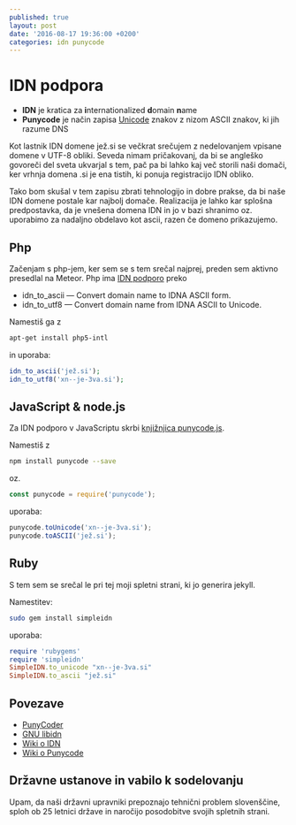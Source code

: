 ```yaml
---
published: true
layout: post
date: '2016-08-17 19:36:00 +0200'
categories: idn punycode
---
```

# IDN podpora

- **IDN** je kratica za **i**nternationalized **d**omain **n**ame
- **Punycode** je način zapisa [Unicode](https://sl.wikipedia.org/wiki/Unicode) znakov z nizom ASCII znakov, ki jih razume DNS

Kot lastnik IDN domene jež.si se večkrat srečujem z nedelovanjem vpisane domene v UTF-8 obliki. Seveda nimam pričakovanj, da bi se angleško govoreči del sveta ukvarjal s tem, pač pa bi lahko kaj več storili naši domači, ker vrhnja domena .si je ena tistih, ki ponuja registracijo IDN obliko.

Tako bom skušal v tem zapisu zbrati tehnologijo in dobre prakse, da bi naše IDN domene postale kar najbolj domače. Realizacija je lahko kar splošna predpostavka, da je vnešena domena IDN in jo v bazi shranimo oz. uporabimo za nadaljno obdelavo kot ascii, razen če domeno prikazujemo.

## Php

Začenjam s php-jem, ker sem se s tem srečal najprej, preden sem aktivno presedlal na Meteor.
Php ima [IDN podporo](http://php.net/manual/en/ref.intl.idn.php) preko
- idn_to_ascii — Convert domain name to IDNA ASCII form.
- idn_to_utf8 — Convert domain name from IDNA ASCII to Unicode.

Namestiš ga z
```bash
apt-get install php5-intl
```
in uporaba:
```php
idn_to_ascii('jež.si');
idn_to_utf8('xn--je-3va.si');
```

## JavaScript & node.js

Za IDN podporo v JavaScriptu skrbi [knjižnjica punycode.js](https://github.com/bestiejs/punycode.js/).

Namestiš z
```bash
npm install punycode --save
```
oz.

```javascript
const punycode = require('punycode');
```

uporaba:
```javascript
punycode.toUnicode('xn--je-3va.si');
punycode.toASCII('jež.si');
```

## Ruby

S tem sem se srečal le pri tej moji spletni strani, ki jo generira jekyll.

Namestitev:
```bash
sudo gem install simpleidn
```

uporaba:
```ruby
require 'rubygems'
require 'simpleidn'
SimpleIDN.to_unicode "xn--je-3va.si"
SimpleIDN.to_ascii "jež.si"
```

## Povezave

- [PunyCoder](https://www.punycoder.com)
- [GNU libidn](http://www.gnu.org/software/libidn/)
- [Wiki o IDN](https://en.wikipedia.org/wiki/Internationalized_domain_name)
- [Wiki o Punycode](https://en.wikipedia.org/wiki/Punycode)


## Državne ustanove in vabilo k sodelovanju

Upam, da naši državni upravniki prepoznajo tehnični problem slovenščine, sploh ob 25 letnici države in naročijo posodobitve svojih spletnih strani.
